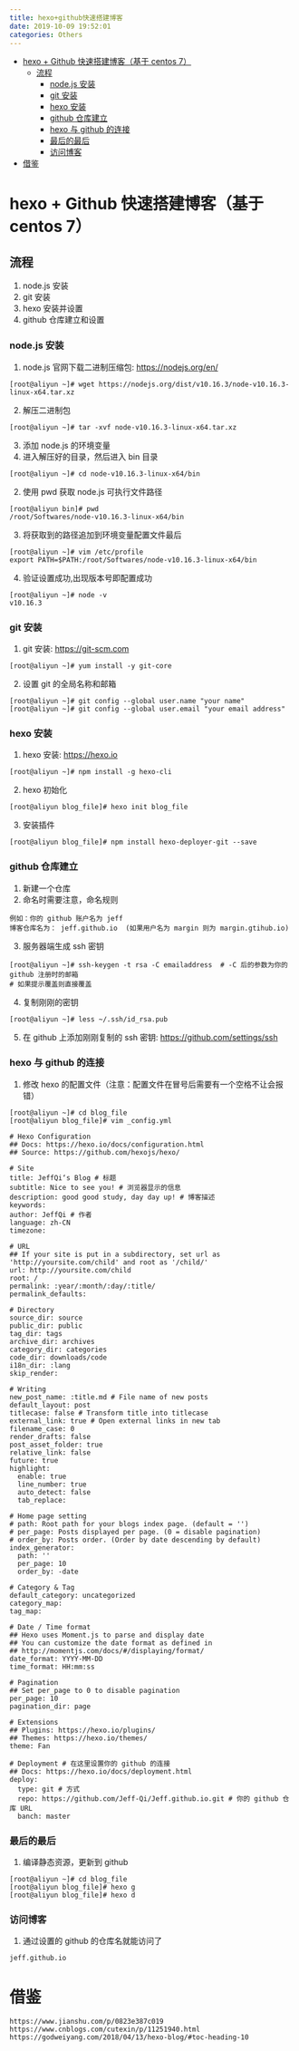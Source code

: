```yaml
---
title: hexo+github快速搭建博客
date: 2019-10-09 19:52:01
categories: Others
---
```

<!-- TOC START min:1 max:3 link:true asterisk:false update:true -->
- [hexo + Github 快速搭建博客（基于 centos 7）](#hexo--github-快速搭建博客基于-centos-7)
  - [流程](#流程)
    - [node.js 安装](#nodejs-安装)
    - [git 安装](#git-安装)
    - [hexo 安装](#hexo-安装)
    - [github 仓库建立](#github-仓库建立)
    - [hexo 与 github 的连接](#hexo-与-github-的连接)
    - [最后的最后](#最后的最后)
    - [访问博客](#访问博客)
- [借鉴](#借鉴)
<!-- TOC END -->

# hexo + Github 快速搭建博客（基于 centos 7）

## 流程
1. node.js 安装
2. git 安装
3. hexo 安装并设置
4. github 仓库建立和设置

### node.js 安装
1. node.js 官网下载二进制压缩包: https://nodejs.org/en/
```
[root@aliyun ~]# wget https://nodejs.org/dist/v10.16.3/node-v10.16.3-linux-x64.tar.xz
```
2. 解压二进制包
```
[root@aliyun ~]# tar -xvf node-v10.16.3-linux-x64.tar.xz
```
3. 添加 node.js 的环境变量
  1. 进入解压好的目录，然后进入 bin 目录
  ```
  [root@aliyun ~]# cd node-v10.16.3-linux-x64/bin
  ```
  2. 使用 pwd 获取 node.js 可执行文件路径
  ```
  [root@aliyun bin]# pwd
  /root/Softwares/node-v10.16.3-linux-x64/bin
  ```
  3. 将获取到的路径追加到环境变量配置文件最后
  ```
  [root@aliyun ~]# vim /etc/profile
  export PATH=$PATH:/root/Softwares/node-v10.16.3-linux-x64/bin
  ```
  4. 验证设置成功,出现版本号即配置成功
  ```
  [root@aliyun ~]# node -v
  v10.16.3
  ```

### git 安装
1.  git 安装: https://git-scm.com
```
[root@aliyun ~]# yum install -y git-core
```
2. 设置 git 的全局名称和邮箱
```
[root@aliyun ~]# git config --global user.name "your name"
[root@aliyun ~]# git config --global user.email "your email address"
```

### hexo 安装
1. hexo 安装: https://hexo.io
```
[root@aliyun ~]# npm install -g hexo-cli
```
2. hexo 初始化
```
[root@aliyun blog_file]# hexo init blog_file
```
3. 安装插件
```
[root@aliyun blog_file]# npm install hexo-deployer-git --save
```

### github 仓库建立
1. 新建一个仓库
2. 命名时需要注意，命名规则
```
例如：你的 github 账户名为 jeff
博客仓库名为： jeff.github.io  (如果用户名为 margin 则为 margin.gtihub.io)
```
3. 服务器端生成 ssh 密钥
```
[root@aliyun ~]# ssh-keygen -t rsa -C emailaddress  # -C 后的参数为你的 github 注册时的邮箱
# 如果提示覆盖则直接覆盖
```
4. 复制刚刚的密钥
```
[root@aliyun ~]# less ~/.ssh/id_rsa.pub
```
5. 在 github 上添加刚刚复制的 ssh 密钥: https://github.com/settings/ssh

### hexo 与 github 的连接
1. 修改 hexo 的配置文件（注意：配置文件在冒号后需要有一个空格不让会报错）

```
[root@aliyun ~]# cd blog_file
[root@aliyun blog_file]# vim _config.yml

# Hexo Configuration
## Docs: https://hexo.io/docs/configuration.html
## Source: https://github.com/hexojs/hexo/

# Site
title: JeffQi‘s Blog # 标题
subtitle: Nice to see you! # 浏览器显示的信息
description: good good study, day day up! # 博客描述
keywords:
author: JeffQi # 作者
language: zh-CN
timezone:

# URL
## If your site is put in a subdirectory, set url as 'http://yoursite.com/child' and root as '/child/'
url: http://yoursite.com/child
root: /
permalink: :year/:month/:day/:title/
permalink_defaults:

# Directory
source_dir: source
public_dir: public
tag_dir: tags
archive_dir: archives
category_dir: categories
code_dir: downloads/code
i18n_dir: :lang
skip_render:

# Writing
new_post_name: :title.md # File name of new posts
default_layout: post
titlecase: false # Transform title into titlecase
external_link: true # Open external links in new tab
filename_case: 0
render_drafts: false
post_asset_folder: true
relative_link: false
future: true
highlight:
  enable: true
  line_number: true
  auto_detect: false
  tab_replace:

# Home page setting
# path: Root path for your blogs index page. (default = '')
# per_page: Posts displayed per page. (0 = disable pagination)
# order_by: Posts order. (Order by date descending by default)
index_generator:
  path: ''
  per_page: 10
  order_by: -date

# Category & Tag
default_category: uncategorized
category_map:
tag_map:

# Date / Time format
## Hexo uses Moment.js to parse and display date
## You can customize the date format as defined in
## http://momentjs.com/docs/#/displaying/format/
date_format: YYYY-MM-DD
time_format: HH:mm:ss

# Pagination
## Set per_page to 0 to disable pagination
per_page: 10
pagination_dir: page

# Extensions
## Plugins: https://hexo.io/plugins/
## Themes: https://hexo.io/themes/
theme: Fan

# Deployment # 在这里设置你的 github 的连接
## Docs: https://hexo.io/docs/deployment.html
deploy:
  type: git # 方式
  repo: https://github.com/Jeff-Qi/Jeff.github.io.git # 你的 github 仓库 URL
  banch: master
```

### 最后的最后
1. 编译静态资源，更新到 github

```
[root@aliyun ~]# cd blog_file
[root@aliyun blog_file]# hexo g
[root@aliyun blog_file]# hexo d
```

### 访问博客
1. 通过设置的 github 的仓库名就能访问了

```
jeff.github.io
```

# 借鉴

```
https://www.jianshu.com/p/0823e387c019
https://www.cnblogs.com/cutexin/p/11251940.html
https://godweiyang.com/2018/04/13/hexo-blog/#toc-heading-10
```
